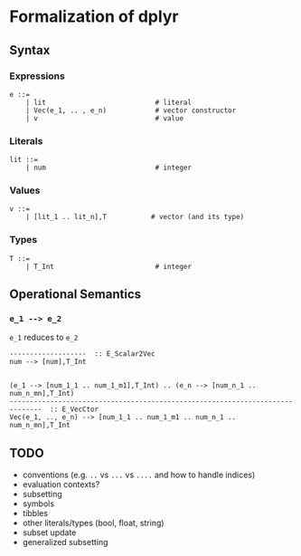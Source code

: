 # Formalization of dplyr

## Syntax

### Expressions

    e ::=
        | lit                           # literal
        | Vec(e_1, .. , e_n)            # vector constructor
        | v                             # value

### Literals

    lit ::=
        | num                           # integer

### Values

    v ::=
        | [lit_1 .. lit_n],T           # vector (and its type)

### Types

    T ::=
        | T_Int                         # integer


## Operational Semantics

### `e_1 --> e_2`

`e_1` reduces to `e_2`

    -------------------  :: E_Scalar2Vec
    num --> [num],T_Int


    (e_1 --> [num_1_1 .. num_1_m1],T_Int) .. (e_n --> [num_n_1 .. num_n_mn],T_Int)
    ------------------------------------------------------------------------------  :: E_VecCtor
    Vec(e_1, .., e_n) --> [num_1_1 .. num_1_m1 .. num_n_1 .. num_n_mn],T_Int


## TODO

  * conventions (e.g. `..` vs `...` vs `....` and how to handle indices)
  * evaluation contexts?
  * subsetting
  * symbols
  * tibbles
  * other literals/types (bool, float, string)
  * subset update
  * generalized subsetting
